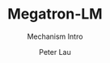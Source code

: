 ---
title: "Megatron-LM"
subtitle: "Mechanism Intro"
layout: post
author: "Peter Lau"
published: false
header-style: text
tags:
  - Computer science
  - HPC
  - nvidia
categories:
  - HPC
---